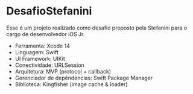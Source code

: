 # DesafioStefanini

Esse é um projeto realizado como desafio proposto pela Stefanini para o cargo de desenvolvedor iOS Jr.

- Ferramenta: Xcode 14
- Linguagem: Swift
- UI Framework: UIKit
- Conectividade: URLSession
- Arquitetura: MVP (protocol + callback)
- Gerenciador de depêndencias: Swift Package Manager
- Biblioteca: Kingfisher (image cache & loader)
